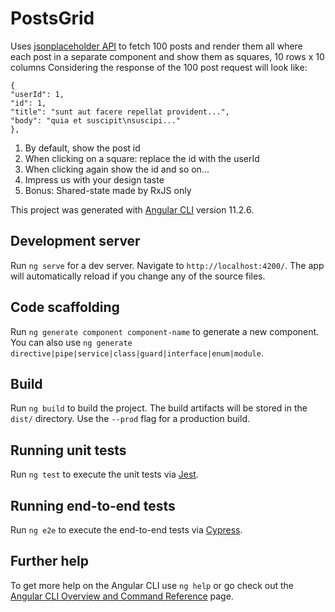 # PostsGrid
Uses [jsonplaceholder API](https://jsonplaceholder.typicode.com/) to fetch 100 posts and render them
all where each post in a separate component and show them as squares, 10 rows x 10 columns
Considering the response of the 100 post request will look like:
```
{
"userId": 1,
"id": 1,
"title": "sunt aut facere repellat provident...",
"body": "quia et suscipit\nsuscipi..."
},
```
1. By default, show the post id
1. When clicking on a square: replace the id with the userId
1. When clicking again show the id and so on...
1. Impress us with your design taste
1. Bonus: Shared-state made by RxJS only


This project was generated with [Angular CLI](https://github.com/angular/angular-cli) version 11.2.6.

## Development server

Run `ng serve` for a dev server. Navigate to `http://localhost:4200/`. The app will automatically reload if you change any of the source files.

## Code scaffolding

Run `ng generate component component-name` to generate a new component. You can also use `ng generate directive|pipe|service|class|guard|interface|enum|module`.

## Build

Run `ng build` to build the project. The build artifacts will be stored in the `dist/` directory. Use the `--prod` flag for a production build.

## Running unit tests

Run `ng test` to execute the unit tests via [Jest](https://jestjs.io/).

## Running end-to-end tests

Run `ng e2e` to execute the end-to-end tests via [Cypress](https://www.cypress.io/).

## Further help

To get more help on the Angular CLI use `ng help` or go check out the [Angular CLI Overview and Command Reference](https://angular.io/cli) page.
